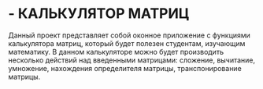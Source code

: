 # - КАЛЬКУЛЯТОР МАТРИЦ
Данный проект представляет собой оконное приложение с функциями калькулятора матриц, который будет полезен студентам, изучающим математику. В данном калькуляторе можно будет производить несколько действий над введенными матрицами: сложение, вычитание, умножение, нахождения определителя матрицы, транспонирование матрицы.


